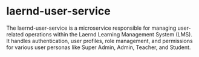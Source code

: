 # laernd-user-service
The laernd-user-service is a microservice responsible for managing user-related operations within the Laernd Learning Management System (LMS). It handles authentication, user profiles, role management, and permissions for various user personas like Super Admin, Admin, Teacher, and Student.
